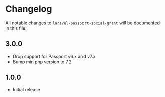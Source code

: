 # Changelog

All notable changes to `laravel-passport-social-grant` will be documented in this file:

## 3.0.0

* Drop support for Passport v6.x and v7.x
* Bump min php version to 7.2

## 1.0.0

- Initial release
